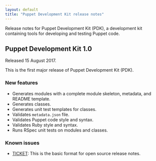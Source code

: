 ```yaml
---
layout: default
title: "Puppet Development Kit release notes"
---
```


Release notes for Puppet Development Kit (PDK), a development kit containing tools for developing and testing Puppet code.

## Puppet Development Kit 1.0

Released 15 August 2017.

This is the first major release of Puppet Development Kit (PDK).

### New features

* Generates modules with a complete module skeleton, metadata, and README template.
* Generates classes.
* Generates unit test templates for classes.
* Validates `metadata.json` file.
* Validates Puppet code style and syntax.
* Validates Ruby style and syntax.
* Runs RSpec unit tests on modules and classes.

### Known issues

* [TICKET](link): This is the basic format for open source release notes.

